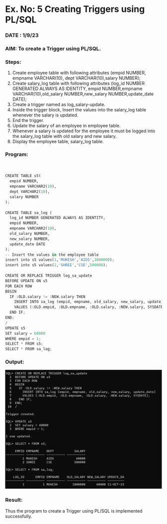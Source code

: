 # Ex. No: 5 Creating Triggers using PL/SQL
### DATE : 1/9/23
### AIM: To create a Trigger using PL/SQL.

### Steps:
1. Create employee table with following attributes (empid NUMBER, empname VARCHAR(10), dept VARCHAR(10),salary NUMBER);
2. Create salary_log table with following attributes (log_id NUMBER GENERATED ALWAYS AS IDENTITY, empid NUMBER,empname VARCHAR(10),old_salary NUMBER,new_salary NUMBER,update_date DATE);
3. Create a trigger named as log_salary-update.
4. Inside the trigger block, Insert the values into the salary_log table whenever the salary is updated.
5. End the trigger.
6. Update the salary of an employee in employee table.
7. Whenever a salary is updated for the employee it must be logged into the salary_log table with old salary and new salary.
8. Display the employee table, salary_log table.

### Program:

```python


CREATE TABLE s5(
  empid NUMBER,
  empname VARCHAR2(10),
  dept VARCHAR2(10),
  salary NUMBER
);

CREATE TABLE sa_log (
  log_id NUMBER GENERATED ALWAYS AS IDENTITY,
  empid NUMBER,
  empname VARCHAR2(10),
  old_salary NUMBER,
  new_salary NUMBER,
  update_date DATE
);
-- Insert the values in the employee table
insert into s5 values(1,'MUKESH','AIDS',1000000);
insert into s5 values(2,'SHREE','CSE',500000);

CREATE OR REPLACE TRIGGER log_sa_update
BEFORE UPDATE ON s5
FOR EACH ROW
BEGIN
  IF :OLD.salary != :NEW.salary THEN
    INSERT INTO sa_log (empid, empname, old_salary, new_salary, update_date)
    VALUES (:OLD.empid, :OLD.empname, :OLD.salary, :NEW.salary, SYSDATE);
  END IF;
END;
/
UPDATE s5
SET salary = 60000
WHERE empid = 1;
SELECT * FROM s5;
SELECT * FROM sa_log;


```
### Output:
![image](https://github.com/SAKTHISWAR/Ex-No-5-Creating-Triggers-using-PL-SQL/blob/main/1.jpeg)

### Result:
Thus the program to create a Trigger using PL/SQL is implemented successfully.
